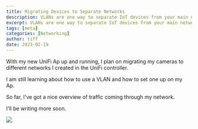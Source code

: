 ```yaml
---
title: Migrating Devices to Separate Networks
description: VLANs are one way to separate IoT devices from your main network.
excerpt: VLANs are one way to separate IoT devices from your main network.
tags: [meta]
categories: [Networking]
author: tiff
date: 2023-02-19
---
```



With my new UniFi Ap up and running, I plan on migrating my cameras to different networks I created in the UniFi controller.

<!--more-->

I am still learning about how to use a VLAN and how to set one up on my Ap.

So far, I've got a nice overview of traffic coming through my network.

I'll be writing more soon.


![](twhiteblog/image/upload/v1692760963/network_sxovp3.webp)